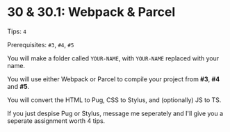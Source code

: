 # 30 & 30.1: Webpack & Parcel

Tips: `4`

Prerequisites: `#3`, `#4`, `#5`

You will make a folder called `YOUR-NAME`, with `YOUR-NAME` replaced with your name.

You will use either Webpack or Parcel to compile your project from **#3**, **#4** and **#5**.

You will convert the HTML to Pug, CSS to Stylus, and (optionally) JS to TS.

If you just despise Pug or Stylus, message me seperately and I'll give you a seperate assignment worth 4 tips.
